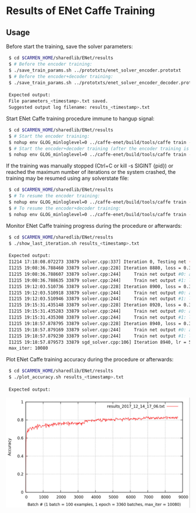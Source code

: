 # Results of ENet Caffe Training

## Usage

Before start the training, save the solver parameters: 
```bash
 $ cd $CARMEN_HOME/sharedlib/ENet/results
 $ # Before the encoder training:
 $ ./save_train_params.sh ../prototxts/enet_solver_encoder.prototxt
 $ # Before the encoder+decoder training:
 $ ./save_train_params.sh ../prototxts/enet_solver_encoder_decoder.prototxt

 Expected output:
 File parameters_<timestamp>.txt saved. 
 Suggested output log filename: results_<timestamp>.txt 

```

Start ENet Caffe training procedure immune to hangup signal: 
```bash
 $ cd $CARMEN_HOME/sharedlib/ENet/results
 $ # Start the encoder training:
 $ nohup env GLOG_minloglevel=0 ../caffe-enet/build/tools/caffe train -solver ../prototxts/enet_solver_encoder.prototxt -gpu 0 &> results_<timestamp>.txt &
 $ # Start the encoder+decoder training (after the encoder training is finished):
 $ nohup env GLOG_minloglevel=0 ../caffe-enet/build/tools/caffe train -solver ../prototxts/enet_solver_encoder_decoder.prototxt -weights ../weights/snapshots_encoder/<NAME>.caffemodel -gpu 0 &> results_<timestamp>.txt &

```

If the training was manually stopped (Ctrl+C or kill -s SIGINT {pid}) or reached the maximum number of iterations or the system crashed, the training may be resumed using any solverstate file: 
```bash
 $ cd $CARMEN_HOME/sharedlib/ENet/results
 $ # To resume the encoder training:
 $ nohup env GLOG_minloglevel=0 ../caffe-enet/build/tools/caffe train -solver ../prototxts/enet_solver_encoder.prototxt -snapshot ../weights/snapshots_encoder/<NAME>.solverstate -gpu 0 &> results_<timestamp>_<NAME>.txt &
 $ # To resume the encoder+decoder training:
 $ nohup env GLOG_minloglevel=0 ../caffe-enet/build/tools/caffe train -solver ../prototxts/enet_solver_encoder_decoder.prototxt -snapshot ../weights/snapshots_decoder/<NAME>.solverstate -gpu 0 &> results_<timestamp>_<NAME>.txt &

```

Monitor ENet Caffe training progress during the procedure or afterwards: 
```bash
 $ cd $CARMEN_HOME/sharedlib/ENet/results
 $ ./show_last_iteration.sh results_<timestamp>.txt
 
 Expected output:
 I1214 17:18:08.072273 33879 solver.cpp:337] Iteration 0, Testing net (#0)
 I1215 19:08:36.788460 33879 solver.cpp:228] Iteration 8880, loss = 0.36872
 I1215 19:08:36.788607 33879 solver.cpp:244]     Train net output #0: accuracy = 0.822133
 I1215 19:08:36.788635 33879 solver.cpp:244]     Train net output #1: loss = 0.36872 (* 1 = 0.36872 loss)
 I1215 19:12:03.510736 33879 solver.cpp:228] Iteration 8900, loss = 0.367749
 I1215 19:12:03.510918 33879 solver.cpp:244]     Train net output #0: accuracy = 0.822356
 I1215 19:12:03.510946 33879 solver.cpp:244]     Train net output #1: loss = 0.367749 (* 1 = 0.367749 loss)
 I1215 19:15:31.435148 33879 solver.cpp:228] Iteration 8920, loss = 0.381509
 I1215 19:15:31.435283 33879 solver.cpp:244]     Train net output #0: accuracy = 0.819111
 I1215 19:15:31.435308 33879 solver.cpp:244]     Train net output #1: loss = 0.381509 (* 1 = 0.381509 loss)
 I1215 19:18:57.878795 33879 solver.cpp:228] Iteration 8940, loss = 0.370622
 I1215 19:18:57.879169 33879 solver.cpp:244]     Train net output #0: accuracy = 0.819956
 I1215 19:18:57.879230 33879 solver.cpp:244]     Train net output #1: loss = 0.370622 (* 1 = 0.370622 loss)
 I1215 19:18:57.879573 33879 sgd_solver.cpp:106] Iteration 8940, lr = 5e-05
 max_iter: 10080

```

Plot ENet Caffe training accuracy during the procedure or afterwards: 
```bash
 $ cd $CARMEN_HOME/sharedlib/ENet/results
 $ ./plot_accuracy.sh results_<timestamp>.txt
 
 Expected output:

```
 ![sample chart](sample_plot_image.jpg)
